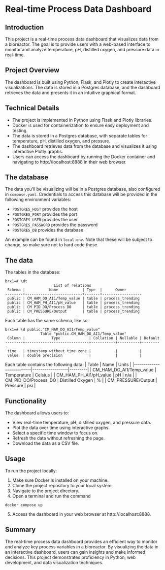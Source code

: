 # Real-time Process Data Dashboard

## Introduction

This project is a real-time process data dashboard that visualizes data from a bioreactor. The goal is to provide users with a web-based interface to monitor and analyze temperature, pH, distilled oxygen, and pressure data in real-time.

## Project Overview

The dashboard is built using Python, Flask, and Plotly to create interactive visualizations. The data is stored in a Postgres database, and the dashboard retrieves the data and presents it in an intuitive graphical format.

## Technical Details

- The project is implemented in Python using Flask and Plotly libraries.
- Docker is used for containerization to ensure easy deployment and testing.
- The data is stored in a Postgres database, with separate tables for temperature, pH, distilled oxygen, and pressure.
- The dashboard retrieves data from the database and visualizes it using interactive Plotly graphs.
- Users can access the dashboard by running the Docker container and navigating to http://localhost:8888 in their web browser.

## The database

The data you'll be visualizing will be in a Postgres database, also configured in `compose.yaml`. Credentials to access this database will be provided in the following environment variables:
- `POSTGRES_HOST` provides the host
- `POSTGRES_PORT` provides the port
- `POSTGRES_USER` provides the user
- `POSTGRES_PASSWORD` provides the password
- `POSTGRES_DB` provides the database

An example can be found in `local.env`. Note that these will be subject to change, so make sure not to hard code these.

## The data

The tables in the database:
```
brx1=# \dt
                      List of relations
 Schema |           Name           | Type  |      Owner       
--------+--------------------------+-------+------------------
 public | CM_HAM_DO_AI1/Temp_value | table | process_trending
 public | CM_HAM_PH_AI1/pH_value   | table | process_trending
 public | CM_PID_DO/Process_DO     | table | process_trending
 public | CM_PRESSURE/Output       | table | process_trending
 ```

Each table has the same schema, like so:
```
brx1=# \d public."CM_HAM_DO_AI1/Temp_value"
                Table "public.CM_HAM_DO_AI1/Temp_value"
 Column |            Type             | Collation | Nullable | Default 
--------+-----------------------------+-----------+----------+---------
 time   | timestamp without time zone |           |          | 
 value  | double precision            |           |          | 
```

Each table contains the following data:
| Table                    | Name             | Units   |
|--------------------------|------------------|---------|
| CM_HAM_DO_AI1/Temp_value | Temperature      | Celsius |
| CM_HAM_PH_AI1/pH_value   | pH               | n/a     |
| CM_PID_DO/Process_DO     | Distilled Oxygen | %       |
| CM_PRESSURE/Output       | Pressure         | psi     |


## Functionality

The dashboard allows users to:

- View real-time temperature, pH, distilled oxygen, and pressure data.
- Plot the data over time using interactive graphs.
- Select a specific time window to focus on.
- Refresh the data without refreshing the page.
- Download the data as a CSV file.

## Usage

To run the project locally:

1. Make sure Docker is installed on your machine.
2. Clone the project repository to your local system.
3. Navigate to the project directory.
4. Open a terminal and run the command 
```
docker compose up
```
5. Access the dashboard in your web browser at http://localhost:8888.

## Summary

The real-time process data dashboard provides an efficient way to monitor and analyze key process variables in a bioreactor. By visualizing the data in an interactive dashboard, users can gain insights and make informed decisions. This project demonstrates proficiency in Python, web development, and data visualization techniques.
